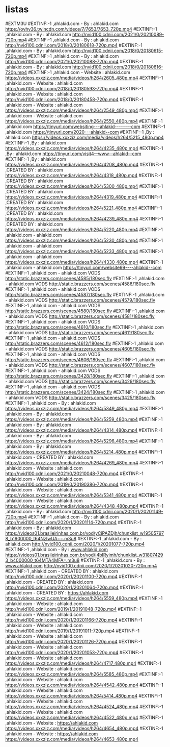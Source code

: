 # listas
#EXTM3U
#EXTINF:-1 ,ahlakid.com - By : ahlakid.com
https://ovhv36.twincdn.com/videos/7/7653/7653_720p.mp4
#EXTINF:-1 ,ahlakid.com - By : ahlakid.com
http://nvid100.cdnii.com/2021/0/20210089-720p.mp4
#EXTINF:-1 ,ahlakid.com - By : ahlakid.com
http://nvid100.cdnii.com/2018/0/20180618-720p.mp4
#EXTINF:-1 ,ahlakid.com - By : ahlakid.com
http://nvid100.cdnii.com/2018/0/20180615-720p.mp4
#EXTINF:-1 ,ahlakid.com - By : ahlakid.com
http://nvid100.cdnii.com/2021/0/20210088-720p.mp4
#EXTINF:-1 ,ahlakid.com - By : ahlakid.com
http://nvid100.cdnii.com/2018/0/20180616-720p.mp4
#EXTINF:-1 ,ahlakid.com - Website : ahlakid.com
https://videos.xxxziz.com/media/videos/h264/2605_480p.mp4
#EXTINF:-1 ,ahlakid.com - Website : ahlakid.com
http://nvid100.cdnii.com/2018/0/20180593-720p.mp4
#EXTINF:-1 ,ahlakid.com - Website : ahlakid.com
http://nvid100.cdnii.com/2018/0/20180458-720p.mp4
#EXTINF:-1 ,ahlakid.com - Website : ahlakid.com
https://videos.xxxziz.com/media/videos/h264/2549_480p.mp4
#EXTINF:-1 ,ahlakid.com - Website : ahlakid.com
https://videos.xxxziz.com/media/videos/h264/2550_480p.mp4
#EXTINF:-1 ,ahlakid.com
https://tinyurl.com/websiting---ahlakid--------com
#EXTINF:-1 ,ahlakid.com
https://tinyurl.com/2020---ahlakid--com
#EXTINF:-1 ,By : ahlakid.com
https://videos.xxxziz.com/media/videos/h264/5215_480p.mp4
#EXTINF:-1 ,By : ahlakid.com
https://videos.xxxziz.com/media/videos/h264/4235_480p.mp4
#EXTINF:-1 ,By : ahlakid.com
https://tinyurl.com/visit4--www--ahlakid--com
#EXTINF:-1 ,By : ahlakid.com
https://videos.xxxziz.com/media/videos/h264/4208_480p.mp4
#EXTINF:-1 ,CREATED BY  : ahlakid.com
https://videos.xxxziz.com/media/videos/h264/4318_480p.mp4
#EXTINF:-1 ,CREATED BY  : ahlakid.com
https://videos.xxxziz.com/media/videos/h264/5300_480p.mp4
#EXTINF:-1 ,CREATED BY  : ahlakid.com
https://videos.xxxziz.com/media/videos/h264/4319_480p.mp4
#EXTINF:-1 ,CREATED BY  : ahlakid.com
https://videos.xxxziz.com/media/videos/h264/5221_480p.mp4
#EXTINF:-1 ,CREATED BY  : ahlakid.com
https://videos.xxxziz.com/media/videos/h264/4239_480p.mp4
#EXTINF:-1 ,CREATED BY  : ahlakid.com
https://videos.xxxziz.com/media/videos/h264/5220_480p.mp4
#EXTINF:-1 ,ahlakid.com - ahlakid.com
https://videos.xxxziz.com/media/videos/h264/5230_480p.mp4
#EXTINF:-1 ,ahlakid.com - ahlakid.com
https://videos.xxxziz.com/media/videos/h264/5233_480p.mp4
#EXTINF:-1 ,ahlakid.com - ahlakid.com
https://videos.xxxziz.com/media/videos/h264/4330_480p.mp4
#EXTINF:-1 ,ahlakid.com - ahlakid.com
https://tinyurl.com/website99----ahlakid--com
#EXTINF:-1 ,ahlakid.com - ahlakid.com VODS
http://static.brazzers.com/scenes/4585/180sec.flv
#EXTINF:-1 ,ahlakid.com - ahlakid.com VODS
http://static.brazzers.com/scenes/4586/180sec.flv
#EXTINF:-1 ,ahlakid.com - ahlakid.com VODS
http://static.brazzers.com/scenes/4587/180sec.flv
#EXTINF:-1 ,ahlakid.com - ahlakid.com VODS
http://static.brazzers.com/scenes/4579/180sec.flv
#EXTINF:-1 ,ahlakid.com - ahlakid.com VODS
http://static.brazzers.com/scenes/4580/180sec.flv
#EXTINF:-1 ,ahlakid.com - ahlakid.com VODS
http://static.brazzers.com/scenes/4581/180sec.flv
#EXTINF:-1 ,ahlakid.com - ahlakid.com VODS
http://static.brazzers.com/scenes/4610/180sec.flv
#EXTINF:-1 ,ahlakid.com - ahlakid.com VODS
http://static.brazzers.com/scenes/4611/180sec.flv
#EXTINF:-1 ,ahlakid.com - ahlakid.com VODS
http://static.brazzers.com/scenes/4612/180sec.flv
#EXTINF:-1 ,ahlakid.com - ahlakid.com VODS
http://static.brazzers.com/scenes/4605/180sec.flv
#EXTINF:-1 ,ahlakid.com - ahlakid.com VODS
http://static.brazzers.com/scenes/4606/180sec.flv
#EXTINF:-1 ,ahlakid.com - ahlakid.com VODS
http://static.brazzers.com/scenes/4607/180sec.flv
#EXTINF:-1 ,ahlakid.com - ahlakid.com VODS
http://static.brazzers.com/scenes/3428/180sec.flv
#EXTINF:-1 ,ahlakid.com - ahlakid.com VODS
http://static.brazzers.com/scenes/3429/180sec.flv
#EXTINF:-1 ,ahlakid.com - ahlakid.com VODS
http://static.brazzers.com/scenes/3424/180sec.flv
#EXTINF:-1 ,ahlakid.com - ahlakid.com VODS
http://static.brazzers.com/scenes/3425/180sec.flv
#EXTINF:-1 ,ahlakid.com - By : ahlakid.com
https://videos.xxxziz.com/media/videos/h264/5349_480p.mp4
#EXTINF:-1 ,ahlakid.com - By : ahlakid.com
https://videos.xxxziz.com/media/videos/h264/5259_480p.mp4
#EXTINF:-1 ,ahlakid.com - By : ahlakid.com
https://videos.xxxziz.com/media/videos/h264/4314_480p.mp4
#EXTINF:-1 ,ahlakid.com - By : ahlakid.com
https://videos.xxxziz.com/media/videos/h264/5296_480p.mp4
#EXTINF:-1 ,ahlakid.com - By : ahlakid.com
https://videos.xxxziz.com/media/videos/h264/5214_480p.mp4
#EXTINF:-1 ,ahlakid.com - CREATED BY  : ahlakid.com
https://videos.xxxziz.com/media/videos/h264/4269_480p.mp4
#EXTINF:-1 ,ahlakid.com - Website : ahlakid.com
http://nvid100.cdnii.com/2021/0/20210048-720p.mp4
#EXTINF:-1 ,ahlakid.com - Website : ahlakid.com
http://nvid100.cdnii.com/2019/0/20190386-720p.mp4
#EXTINF:-1 ,ahlakid.com - Website : ahlakid.com
https://videos.xxxziz.com/media/videos/h264/5341_480p.mp4
#EXTINF:-1 ,ahlakid.com - Website : ahlakid.com
https://videos.xxxziz.com/media/videos/h264/4348_480p.mp4
#EXTINF:-1 ,ahlakid.com - By : ahlakid.com
http://nvid100.cdnii.com/2020/1/20201149-720p.mp4
#EXTINF:-1 ,ahlakid.com - By : ahlakid.com
http://nvid100.cdnii.com/2020/1/20201114-720p.mp4
#EXTINF:-1 ,ahlakid.com - By : ahlakid.com
https://videos01.brasileirinhas.com.br/vod/yCiPAZDjh/chunklist_w195057978_b1900000_t64NzIwUA==.m3u8
#EXTINF:-1 ,ahlakid.com - By : ahlakid.com
http://nvid100.cdnii.com/2020/1/20201077-720p.mp4
#EXTINF:-1 ,ahlakid.com - By : www.ahlakid.com
https://videos01.brasileirinhas.com.br/vod/I4bIRyimh/chunklist_w318074293_b4000000_t64MTA4MFA=.m3u8
#EXTINF:-1 ,ahlakid.com - By : www.ahlakid.com
http://nvid100.cdnii.com/2020/1/20201020-720p.mp4
#EXTINF:-1 ,ahlakid.com - CREATED BY  : ahlakid.com
http://nvid100.cdnii.com/2020/1/20201100-720p.mp4
#EXTINF:-1 ,ahlakid.com - CREATED BY  : ahlakid.com
http://nvid100.cdnii.com/2020/1/20201064-720p.mp4
#EXTINF:-1 ,ahlakid.com - CREATED BY  : https://ahlakid.com
https://videos.xxxziz.com/media/videos/h264/5559_480p.mp4
#EXTINF:-1 ,ahlakid.com - Website : ahlakid.com
http://nvid100.cdnii.com/2019/1/20191048-720p.mp4
#EXTINF:-1 ,ahlakid.com - Website : ahlakid.com
http://nvid100.cdnii.com/2020/1/20201166-720p.mp4
#EXTINF:-1 ,ahlakid.com - Website : ahlakid.com
http://nvid100.cdnii.com/2019/1/20191011-720p.mp4
#EXTINF:-1 ,ahlakid.com - Website : ahlakid.com
http://nvid100.cdnii.com/2020/1/20201126-720p.mp4
#EXTINF:-1 ,ahlakid.com - Website : ahlakid.com
http://nvid100.cdnii.com/2020/1/20201053-720p.mp4
#EXTINF:-1 ,ahlakid.com - Website : ahlakid.com
https://videos.xxxziz.com/media/videos/h264/4717_480p.mp4
#EXTINF:-1 ,ahlakid.com - Website : ahlakid.com
https://videos.xxxziz.com/media/videos/h264/5585_480p.mp4
#EXTINF:-1 ,ahlakid.com - Website : ahlakid.com
https://videos.xxxziz.com/media/videos/h264/4542_480p.mp4
#EXTINF:-1 ,ahlakid.com - Website : ahlakid.com
https://videos.xxxziz.com/media/videos/h264/5414_480p.mp4
#EXTINF:-1 ,ahlakid.com - Website : ahlakid.com
https://videos.xxxziz.com/media/videos/h264/4524_480p.mp4
#EXTINF:-1 ,ahlakid.com - Website : ahlakid.com
https://videos.xxxziz.com/media/videos/h264/4522_480p.mp4
#EXTINF:-1 ,ahlakid.com - Website : https://ahlakid.com
https://videos.xxxziz.com/media/videos/h264/4654_480p.mp4
#EXTINF:-1 ,ahlakid.com - Website : https://ahlakid.com
https://videos.xxxziz.com/media/videos/h264/4653_480p.mp4
